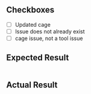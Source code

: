 ## Checkboxes

- [ ] Updated cage
- [ ] Issue does not already exist
- [ ] cage issue, not a tool issue

## Expected Result

```bash

```

## Actual Result

```bash

```

